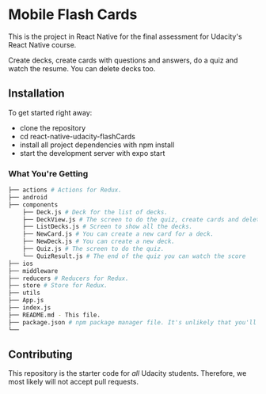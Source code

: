 # Mobile Flash Cards

This is the project in React Native for the final assessment for Udacity's React Native course.

Create decks, create cards with questions and answers, do a quiz and watch the resume. You can delete decks too.

## Installation

To get started right away:

- clone the repository
- cd react-native-udacity-flashCards
- install all project dependencies with npm install
- start the development server with expo start

### What You're Getting

```bash
├── actions # Actions for Redux.
├── android
├── components
    ├── Deck.js # Deck for the list of decks.
    ├── DeckView.js # The screen to do the quiz, create cards and delete deck.
    ├── ListDecks.js # Screen to show all the decks.
    ├── NewCard.js # You can create a new card for a deck.
    ├── NewDeck.js # You can create a new deck.
    ├── Quiz.js # The screen to do the quiz.
    └── QuizResult.js # The end of the quiz you can watch the score
├── ios
├── middleware
├── reducers # Reducers for Redux.
├── store # Store for Redux.
├── utils
├── App.js
├── index.js
├── README.md - This file.
├── package.json # npm package manager file. It's unlikely that you'll need to modify this.
└──

```

## Contributing

This repository is the starter code for _all_ Udacity students. Therefore, we most likely will not accept pull requests.
